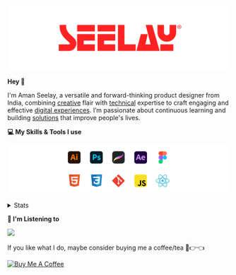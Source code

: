 [![banner](./images/seelay.svg)](https://www.seelay.in)

**Hey 👋**

I'm Aman Seelay, a versatile and forward-thinking product designer from India, combining [creative](https://illustrations.seelay.in) flair with [technical](https://www.seelay.in/#skills) expertise to craft engaging and effective [digital experiences](https://www.seelay.in/#work). I’m passionate about continuous learning and building [solutions](https://www.seelay.in/#projects) that improve people's lives.

**💻 My Skills & Tools I use**

[![banner](./images/skills&tools.svg)](https://www.seelay.in/about)

<details>
  <summary>Stats</summary>

---

<!--START_SECTION:waka-->
![Profile Views](http://img.shields.io/badge/Profile%20Views-0-blue)

**🐱 My GitHub Data** 

> 📦 825.1 kB Used in GitHub's Storage 
 > 
> 🏆 1,745 Contributions in the Year 2025
 > 
> 💼 Opted to Hire
 > 
> 📜 1 Public Repository 
 > 
> 🔑 27 Private Repository 
 > 
**I'm a Night 🦉** 

```text
🌞 Morning                586 commits         ███░░░░░░░░░░░░░░░░░░░░░░   12.29 % 
🌆 Daytime                577 commits         ███░░░░░░░░░░░░░░░░░░░░░░   12.10 % 
🌃 Evening                1492 commits        ████████░░░░░░░░░░░░░░░░░   31.29 % 
🌙 Night                  2113 commits        ███████████░░░░░░░░░░░░░░   44.32 % 
```
📅 **I'm Most Productive on Sunday** 

```text
Monday                   634 commits         ███░░░░░░░░░░░░░░░░░░░░░░   13.30 % 
Tuesday                  718 commits         ████░░░░░░░░░░░░░░░░░░░░░   15.06 % 
Wednesday                669 commits         ████░░░░░░░░░░░░░░░░░░░░░   14.03 % 
Thursday                 676 commits         ████░░░░░░░░░░░░░░░░░░░░░   14.18 % 
Friday                   494 commits         ███░░░░░░░░░░░░░░░░░░░░░░   10.36 % 
Saturday                 699 commits         ████░░░░░░░░░░░░░░░░░░░░░   14.66 % 
Sunday                   878 commits         █████░░░░░░░░░░░░░░░░░░░░   18.41 % 
```


📊 **This Week I Spent My Time On** 

```text
🕑︎ Time Zone: Asia/Kolkata

💬 Programming Languages: 
Other                    32 hrs 37 mins      ████████████████████░░░░░   78.46 % 
JavaScript               8 hrs 41 mins       █████░░░░░░░░░░░░░░░░░░░░   20.92 % 
Markdown                 12 mins             ░░░░░░░░░░░░░░░░░░░░░░░░░   00.51 % 
JSON                     1 min               ░░░░░░░░░░░░░░░░░░░░░░░░░   00.06 % 
Python                   1 min               ░░░░░░░░░░░░░░░░░░░░░░░░░   00.05 % 

🔥 Editors: 
Chrome                   29 hrs 27 mins      ██████████████████░░░░░░░   70.80 % 
Cursor                   8 hrs 5 mins        █████░░░░░░░░░░░░░░░░░░░░   19.46 % 
Edge                     3 hrs 34 mins       ██░░░░░░░░░░░░░░░░░░░░░░░   08.59 % 
VS Code                  28 mins             ░░░░░░░░░░░░░░░░░░░░░░░░░   01.15 % 

💻 Operating System: 
Windows                  41 hrs 35 mins      █████████████████████████   100.00 % 
```

**I Mostly Code in JavaScript** 

```text
JavaScript               17 repos            ███████████████░░░░░░░░░░   58.62 % 
TypeScript               5 repos             ████░░░░░░░░░░░░░░░░░░░░░   17.24 % 
HTML                     4 repos             ███░░░░░░░░░░░░░░░░░░░░░░   13.79 % 
Java                     2 repos             ██░░░░░░░░░░░░░░░░░░░░░░░   06.90 % 
Astro                    1 repo              █░░░░░░░░░░░░░░░░░░░░░░░░   03.45 % 
```




 Last Updated on 02/08/2025 06:53:24 UTC
<!--END_SECTION:waka-->

---

 </details>

**🎵 I'm Listening to**

<object data="https://now-play.vercel.app/api/generate?uid=7a17a86e-d6b7-43b5-8d9c-1d6dae42a779" >

  <img src="https://now-play.vercel.app/api/generate?uid=7a17a86e-d6b7-43b5-8d9c-1d6dae42a779" />

</object>

If you like what I do, maybe consider buying me a coffee/tea 🥺👉👈

<a href="https://www.buymeacoffee.com/seelay" target="_blank"><img src="https://cdn.buymeacoffee.com/buttons/v2/default-red.png" alt="Buy Me A Coffee" width="150" ></a>

